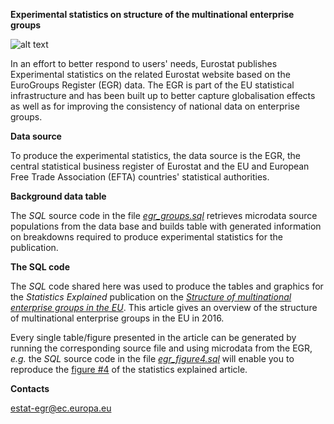 
**Experimental statistics on structure of the multinational enterprise groups**

 

![alt text](https://ec.europa.eu/eurostat/documents/7894008/7900968/experimental.png/)

In an effort to better respond to users' needs, Eurostat publishes Experimental statistics on the related Eurostat website based on the EuroGroups Register (EGR) data. The EGR is part of the EU statistical infrastructure and has been built up to better capture globalisation effects as well as for improving the consistency of national data on enterprise groups.

 

**Data source**

 

To produce the experimental statistics, the data source is the EGR, the central statistical business register of Eurostat and the EU and European Free Trade Association (EFTA) countries' statistical authorities.

 

**Background data table**

 

The _SQL_ source code in the file [_egr_groups.sql_](egr_groups.sql) retrieves microdata source populations from the data base and builds table with generated information on breakdowns required to produce experimental statistics for the publication.  

 

**The SQL code**

 

The _SQL_ code shared here was used to produce the tables and graphics for the _Statistics Explained_ publication on the [*Structure of multinational enterprise groups in the EU*](https://ec.europa.eu/eurostat/statistics-explained/index.php?title=Structure_of_multinational_enterprise_groups_in_the_EU). This article gives an overview of the structure of multinational enterprise groups in the EU in 2016.

 

Every single table/figure presented in the article can be generated by running the corresponding source file and using microdata from the EGR, _e.g._ the _SQL_ source code in the file [_egr_figure4.sql_](egr_figure4.sql) will enable you to reproduce the [figure #4](https://ec.europa.eu/eurostat/statistics-explainedOvervie/index.php?title=File:Top_5_EU_partner_countries_in_which_the_groups_of_country_have_the_highest_share_of_employment_in_2016.png) of the statistics explained article.

 

 

**Contacts**

 

estat-egr@ec.europa.eu

 
